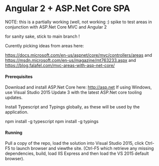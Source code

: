 # Angular 2 + ASP.Net Core SPA

NOTE: this is a partially working (well, not working :) spike to test areas in conjunction with ASP.Net Core MVC and Angular 2

for sanity sake, stick to main branch ! 

Curently picking ideas from areas here:

https://docs.microsoft.com/en-us/aspnet/core/mvc/controllers/areas
and
https://msdn.microsoft.com/en-us/magazine/mt763233.aspx
and
https://blog.falafel.com/mvc-areas-with-asp-net-core/


#### Prerequisites

Download and install ASP.Net Core here: http://asp.net 
If using Windows, use Visual Studio 2015 Update 3 with the latest ASP.Net core tooling updates. 

Install Typescript and Typings globally, as these will be used by the application.

npm install -g typescript
npm install -g typings 
  
#### Running

Pull a copy of the repo, load the solution into Visual Studio 2015, click Ctrl-F5 to launch browser and viewthe site.
(Ctrl-F5 which retrieve any missing dependencies, build, load IIS Express and then load the VS 2015 default browser).
